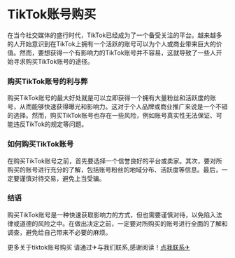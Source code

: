 # TikTok账号购买

在当今社交媒体的盛行时代，TikTok已经成为了一个备受关注的平台。越来越多的人开始意识到在TikTok上拥有一个活跃的账号可以为个人或商业带来巨大的价值。然而，要想获得一个有影响力的TikTok账号并不容易，这就导致了一些人开始寻求购买TikTok账号的途径。

### 购买TikTok账号的利与弊

购买TikTok账号的最大好处就是可以立即获得一个拥有大量粉丝和活跃度的账号，从而能够快速获得曝光和影响力。这对于个人品牌或商业推广来说是一个不错的选择。然而，购买TikTok账号也存在一些风险，例如账号真实性无法保证、可能违反TikTok的规定等问题。

### 如何购买TikTok账号

在购买TikTok账号之前，首先要选择一个信誉良好的平台或卖家。其次，要对所购买的账号进行充分的了解，包括账号粉丝的地域分布、活跃度等信息。最后，一定要谨慎对待交易，避免上当受骗。

### 结语

购买TikTok账号是一种快速获取影响力的方式，但也需要谨慎对待，以免陷入法律或道德的风险之中。在做出决定之前，一定要对所购买的账号进行全面的了解和调查，避免给自己带来不必要的麻烦。

更多关于tiktok账号购买 请通过✈与我们联系,感谢阅读！[点我联系✈](https://blog.G208.com)